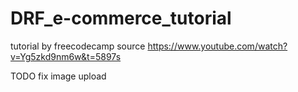# DRF_e-commerce_tutorial

tutorial by freecodecamp
source https://www.youtube.com/watch?v=Yg5zkd9nm6w&t=5897s

TODO
fix image upload
